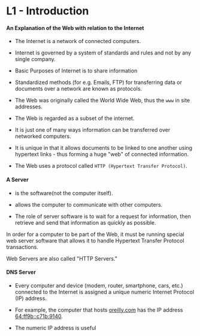 # L1 - Introduction

#### An Explanation of the Web with relation to the Internet

- The Internet is a network of connected computers.

- Internet is governed by a system of standards and rules and not by any single company.

- Basic Purposes of Internet is to share information

- Standardized methods (for e.g. Emails, FTP) for transferring data or documents over a network are known as protocols.

- The Web was originally called the World Wide Web, thus the `www` in site addresses.

- The Web is regarded as a subset of the internet.

- It is just one of many ways information can be transferred over networked computers.

- It is unique in that it allows documents to be linked to one another using hypertext links - thus forming a huge "web" of connected information.

- The Web uses a protocol called `HTTP (Hypertext Transfer Protocol)`.

#### A Server

- is the software(not the computer itself).

- allows the computer to communicate with other computers.

- The role of server software is to wait for a request for information, then retrieve and send that information as quickly as possible.

In order for a computer to be part of the Web, it must be running special web server software that allows it to handle Hypertext Transfer Protocol transactions.

Web Servers are also called "HTTP Servers."

#### DNS Server

- Every computer and device (modem, router, smartphone, cars, etc.) connected to the Internet is assigned a unique numeric Internet Protocol (IP) address.

- For example, the computer that hosts [oreilly.com](oreilly.com) has the IP address [64:ff9b::c71b:9140](http://[64:ff9b::c71b:9140]/).

- The numeric IP address is useful